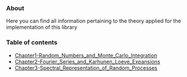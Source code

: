 ### About
Here you can find all information pertaining to the theory applied for the implementation of this library

### Table of contents
- [Chapter1-Random_Numbers_and_Monte_Carlo_Integration](theory/Chapter1-Random_Numbers_and_Monte_Carlo_Integration.md)
- [Chapter2-Fourier_Series_and_Karhunen_Loeve_Expansions](theory/Chapter2-Fourier_Series_and_Karhunen_Loeve_Expansions.md)
- [Chapter3-Spectral_Representation_of_Random_Processes](theory/Chapter3-Spectral_Representation_of_Random_Processes.md)

